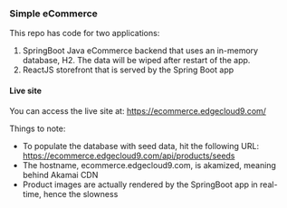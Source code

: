 ### Simple eCommerce

This repo has code for two applications:

1. SpringBoot Java eCommerce backend that uses an in-memory database, H2. The data will be wiped after restart of the app.
2. ReactJS storefront that is served by the Spring Boot app

#### Live site
You can access the live site at: https://ecommerce.edgecloud9.com/

Things to note:
* To populate the database with seed data, hit the following URL: https://ecommerce.edgecloud9.com/api/products/seeds
* The hostname, ecommerce.edgecloud9.com, is akamized, meaning behind Akamai CDN
* Product images are actually rendered by the SpringBoot app in real-time, hence the slowness